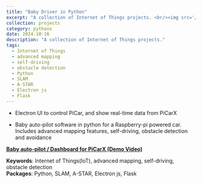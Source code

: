 ```yaml
---
title: "Baby Driver in Python"
excerpt: "A collection of Internet of Things projects. <br/><img src='/images/PiCarX.png'>"
collection: projects
category: pythons
date: 2024-10-16
description: "A collection of Internet of Things projects."
tags:
  - Internet of Things
  - advanced mapping
  - self-driving
  - obstacle detection
  - Python
  - SLAM
  - A-STAR
  - Electron js
  - Flask
---
```



- Electron UI to control PiCar, and show real-time data from PiCarX

- Baby auto-pilot software in python for a Raspberry-pi powered car. Includes advanced mapping features, self-driving, obstacle detection and avoidance

**[ Baby auto-pilot / Dashboard for PiCarX (Demo Video)](https://youtu.be/OiLRXp2DdbU)**

**Keywords**: Internet of Things(IoT), advanced mapping, self-driving, obstacle detection    
**Packages**: Python, SLAM, A-STAR, Electron js, Flask
